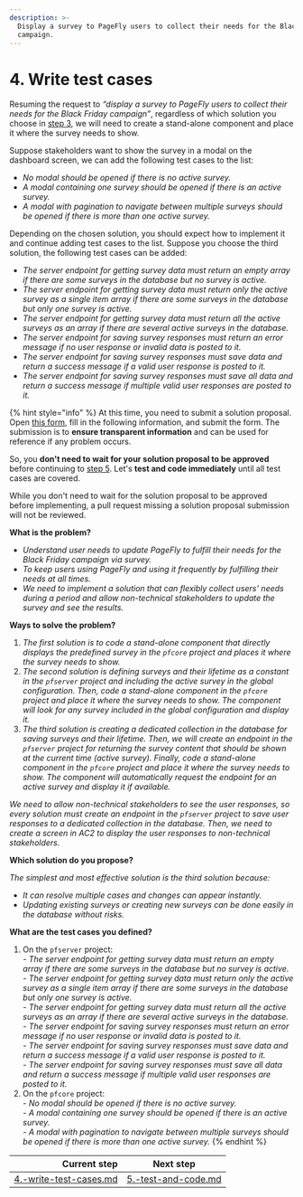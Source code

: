 ```yaml
---
description: >-
  Display a survey to PageFly users to collect their needs for the Black Friday
  campaign.
---
```


# 4. Write test cases

Resuming the request to _“display a survey to PageFly users to collect their needs for the Black Friday campaign”_, regardless of which solution you choose in [step 3](3.-choose-one-solution.md), we will need to create a stand-alone component and place it where the survey needs to show.

Suppose stakeholders want to show the survey in a modal on the dashboard screen, we can add the following test cases to the list:

* _No modal should be opened if there is no active survey._
* _A modal containing one survey should be opened if there is an active survey._
* _A modal with pagination to navigate between multiple surveys should be opened if there is more than one active survey._

Depending on the chosen solution, you should expect how to implement it and continue adding test cases to the list. Suppose you choose the third solution, the following test cases can be added:

* _The server endpoint for getting survey data must return an empty array if there are some surveys in the database but no survey is active._
* _The server endpoint for getting survey data must return only the active survey as a single item array if there are some surveys in the database but only one survey is active._
* _The server endpoint for getting survey data must return all the active surveys as an array if there are several active surveys in the database._
* _The server endpoint for saving survey responses must return an error message if no user response or invalid data is posted to it._
* _The server endpoint for saving survey responses must save data and return a success message if a valid user response is posted to it._
* _The server endpoint for saving survey responses must save all data and return a success message if multiple valid user responses are posted to it._

{% hint style="info" %}
At this time, you need to submit a solution proposal. Open [this form](https://docs.google.com/forms/d/e/1FAIpQLSc8IcTnfy\_6Y92hScpEwUMpfWXQengWYQtxPXiXPbmStBWilw/viewform), fill in the following information, and submit the form. The submission is to **ensure transparent information** and can be used for reference if any problem occurs.

So, you **don't need to wait for your solution proposal to be approved** before continuing to [step 5](5.-test-and-code.md). Let's **test and code immediately** until all test cases are covered.

While you don't need to wait for the solution proposal to be approved before implementing, a pull request missing a solution proposal submission will not be reviewed.

**What is the problem?**

* _Understand user needs to update PageFly to fulfill their needs for the Black Friday campaign via survey._
* _To keep users using PageFly and using it frequently by fulfilling their needs at all times._
* _We need to implement a solution that can flexibly collect users’ needs during a period and allow non-technical stakeholders to update the survey and see the results._

**Ways to solve the problem?**

1. _The first solution is to code a stand-alone component that directly displays the predefined survey in the `pfcore` project and places it where the survey needs to show._
2. _The second solution is defining surveys and their lifetime as a constant in the `pfserver` project and including the active survey in the global configuration. Then, code a stand-alone component in the `pfcore` project and place it where the survey needs to show. The component will look for any survey included in the global configuration and display it._
3. _The third solution is creating a dedicated collection in the database for saving surveys and their lifetime. Then, we will create an endpoint in the `pfserver` project for returning the survey content that should be shown at the current time (active survey). Finally, code a stand-alone component in the `pfcore` project and place it where the survey needs to show. The component will automatically request the endpoint for an active survey and display it if available._

_We need to allow non-technical stakeholders to see the user responses, so every solution must create an endpoint in the `pfserver` project to save user responses to a dedicated collection in the database. Then, we need to create a screen in AC2 to display the user responses to non-technical stakeholders._

**Which solution do you propose?**

_The simplest and most effective solution is the third solution because:_

* _It can resolve multiple cases and changes can appear instantly._
* _Updating existing surveys or creating new surveys can be done easily in the database without risks._

**What are the test cases you defined?**

1. On the `pfserver` project:\
   _- The server endpoint for getting survey data must return an empty array if there are some surveys in the database but no survey is active._\
   _- The server endpoint for getting survey data must return only the active survey as a single item array if there are some surveys in the database but only one survey is active._\
   _- The server endpoint for getting survey data must return all the active surveys as an array if there are several active surveys in the database._\
   _- The server endpoint for saving survey responses must return an error message if no user response or invalid data is posted to it._\
   _- The server endpoint for saving survey responses must save data and return a success message if a valid user response is posted to it._\
   _- The server endpoint for saving survey responses must save all data and return a success message if multiple valid user responses are posted to it._
2. On the `pfcore` project:\
   _- No modal should be opened if there is no active survey._\
   _- A modal containing one survey should be opened if there is an active survey._\
   _- A modal with pagination to navigate between multiple surveys should be opened if there is more than one active survey._
{% endhint %}

|                                                            Current step | Next step                                                         |
| ----------------------------------------------------------------------: | ----------------------------------------------------------------- |
| [4.-write-test-cases.md](../processes/4.-write-test-cases.md "mention") | [5.-test-and-code.md](../processes/5.-test-and-code.md "mention") |
